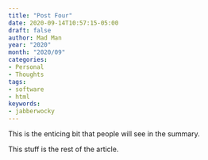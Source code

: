 ```yaml
---
title: "Post Four"
date: 2020-09-14T10:57:15-05:00
draft: false
author: Mad Man
year: "2020"
month: "2020/09"
categories:
- Personal
- Thoughts
tags:
- software
- html
keywords:
- jabberwocky
---
```


This is the enticing bit that people will see in the summary.

<!--more-->

This stuff is the rest of the article.
